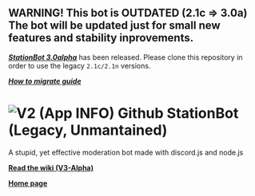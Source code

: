 **WARNING!**
**This bot is OUTDATED (2.1c => 3.0a)**
The bot will be updated just for small new features and stability inprovements.
----
[***StationBot 3.0alpha***](https://gitlab.com/stationarystation/stationbot) has been released. Please clone this repository in order to use the legacy `2.1c/2.1n` versions.

[***How to migrate guide***](https://bot.perezbueno.xyz/migrate)


# ![V2 (App INFO) Github](https://user-images.githubusercontent.com/81704775/118518156-d919d380-b705-11eb-9145-bb282e626d3a.png)  **StationBot (Legacy, Unmantained)**
A stupid, yet effective moderation bot made with discord.js and node.js

[**Read the wiki (V3-Alpha)**](https://gitlab.com/stationaryStation/StationBot/-/wikis/home)

[**Home page**](https://bot.perezbueno.xyz/home)
